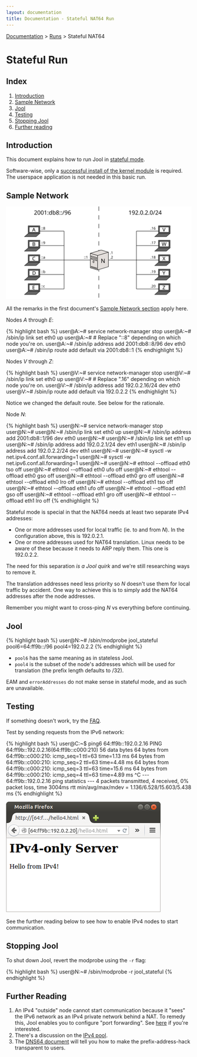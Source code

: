 ```yaml
---
layout: documentation
title: Documentation - Stateful NAT64 Run
---
```


[Documentation](doc-index.html) > [Runs](doc-index.html#runs) > Stateful NAT64

# Stateful Run

## Index

1. [Introduction](#introduction)
2. [Sample Network](#sample-network)
3. [Jool](#jool)
4. [Testing](#testing)
5. [Stopping Jool](#stopping-jool)
6. [Further reading](#further-reading)

## Introduction

This document explains how to run Jool in [stateful mode](intro-nat64.html#stateful-nat64).

Software-wise, only a [successful install of the kernel module](mod-install.html) is required. The userspace application is not needed in this basic run.

## Sample Network

![Figure 1 - Sample Network](images/intro/network-4stateful.svg)

All the remarks in the first document's [Sample Network section](mod-run-vanilla.html#sample-network) apply here.

Nodes _A_ through _E_:

{% highlight bash %}
user@A:~# service network-manager stop
user@A:~# /sbin/ip link set eth0 up
user@A:~# # Replace "::8" depending on which node you're on.
user@A:~# /sbin/ip address add 2001:db8::8/96 dev eth0
user@A:~# /sbin/ip route add default via 2001:db8::1
{% endhighlight %}

Nodes _V_ through _Z_:

{% highlight bash %}
user@V:~# service network-manager stop
user@V:~# /sbin/ip link set eth0 up
user@V:~# # Replace ".16" depending on which node you're on.
user@V:~# /sbin/ip address add 192.0.2.16/24 dev eth0
user@V:~# /sbin/ip route add default via 192.0.2.2
{% endhighlight %}

Notice we changed the default route. See below for the rationale.

Node _N_:

{% highlight bash %}
user@N:~# service network-manager stop
user@N:~# 
user@N:~# /sbin/ip link set eth0 up
user@N:~# /sbin/ip address add 2001:db8::1/96 dev eth0
user@N:~# 
user@N:~# /sbin/ip link set eth1 up
user@N:~# /sbin/ip address add 192.0.2.1/24 dev eth1
user@N:~# /sbin/ip address add 192.0.2.2/24 dev eth1
user@N:~# 
user@N:~# sysctl -w net.ipv4.conf.all.forwarding=1
user@N:~# sysctl -w net.ipv6.conf.all.forwarding=1
user@N:~# 
user@N:~# ethtool --offload eth0 tso off
user@N:~# ethtool --offload eth0 ufo off
user@N:~# ethtool --offload eth0 gso off
user@N:~# ethtool --offload eth0 gro off
user@N:~# ethtool --offload eth0 lro off
user@N:~# ethtool --offload eth1 tso off
user@N:~# ethtool --offload eth1 ufo off
user@N:~# ethtool --offload eth1 gso off
user@N:~# ethtool --offload eth1 gro off
user@N:~# ethtool --offload eth1 lro off
{% endhighlight %}

Stateful mode is special in that the NAT64 needs at least two separate IPv4 addresses:

- One or more addresses used for local traffic (ie. to and from _N_). In the configuration above, this is 192.0.2.1.
- One or more addresses used for NAT64 translation. Linux needs to be aware of these because it needs to ARP reply them. This one is 192.0.2.2.

The need for this separation _is a Jool quirk_ and we're still researching ways to remove it.

The translation addresses need less priority so _N_ doesn't use them for local traffic by accident. One way to achieve this is to simply add the NAT64 addresses after the node addresses.

Remember you might want to cross-ping _N_ vs everything before continuing.

## Jool

{% highlight bash %}
user@N:~# /sbin/modprobe jool_stateful pool6=64:ff9b::/96 pool4=192.0.2.2
{% endhighlight %}

- `pool6` has the same meaning as in stateless Jool.
- `pool4` is the subset of the node's addresses which will be used for translation (the prefix length defaults to /32).

EAM and `errorAddresses` do not make sense in stateful mode, and as such are unavailable.

## Testing

If something doesn't work, try the [FAQ](misc-faq.html).

Test by sending requests from the IPv6 network:

{% highlight bash %}
user@C:~$ ping6 64:ff9b::192.0.2.16
PING 64:ff9b::192.0.2.16(64:ff9b::c000:210) 56 data bytes
64 bytes from 64:ff9b::c000:210: icmp_seq=1 ttl=63 time=1.13 ms
64 bytes from 64:ff9b::c000:210: icmp_seq=2 ttl=63 time=4.48 ms
64 bytes from 64:ff9b::c000:210: icmp_seq=3 ttl=63 time=15.6 ms
64 bytes from 64:ff9b::c000:210: icmp_seq=4 ttl=63 time=4.89 ms
^C
--- 64:ff9b::192.0.2.16 ping statistics ---
4 packets transmitted, 4 received, 0% packet loss, time 3004ms
rtt min/avg/max/mdev = 1.136/6.528/15.603/5.438 ms
{% endhighlight %}

![Figure 1 - IPv4 TCP from an IPv6 node](images/run-stateful-firefox-4to6.png)

See the further reading below to see how to enable IPv4 nodes to start communication.

## Stopping Jool

To shut down Jool, revert the modprobe using the `-r` flag:

{% highlight bash %}
user@N:~# /sbin/modprobe -r jool_stateful
{% endhighlight %}

## Further Reading

1. An IPv4 "outside" node cannot start communication because it "sees" the IPv6 network as an IPv4 private network behind a NAT. To remedy this, Jool enables you to configure "port forwarding". See [here](op-static-bindings.html) if you're interested.
2. There's a discussion on the [IPv4 pool](op-pool4.html).
3. The [DNS64 document](op-dns64.html) will tell you how to make the prefix-address-hack transparent to users.

